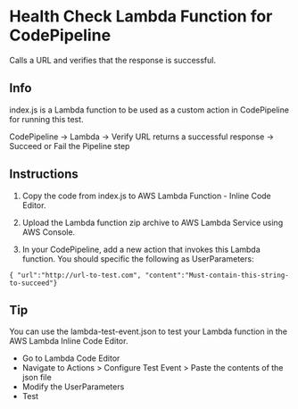 # Health Check Lambda Function for CodePipeline

Calls a URL and verifies that the response is successful.

## Info

index.js is a Lambda function to be used as a custom action in CodePipeline for running this test.

 CodePipeline -> Lambda -> Verify URL returns a successful response -> Succeed or Fail the Pipeline step

## Instructions

1. Copy the code from index.js to AWS Lambda Function - Inline Code Editor.

2. Upload the Lambda function zip archive to AWS Lambda Service using AWS Console.

3. In your CodePipeline, add a new action that invokes this Lambda function. You should specific the following as UserParameters:

  `{ "url":"http://url-to-test.com", "content":"Must-contain-this-string-to-succeed"}`
  
## Tip
You can use the lambda-test-event.json to test your Lambda function in the AWS Lambda Inline Code Editor. 

* Go to Lambda Code Editor
* Navigate to Actions > Configure Test Event > Paste the contents of the json file
* Modify the UserParameters
* Test